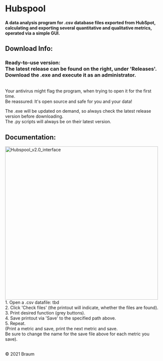 # Hubspool
#### A data analysis program for .csv database files exported from HubSpot, calculating and exporting several quantitative and qualitative metrics, operated via a simple GUI. 

## Download Info: <br>
<h3> Ready-to-use version: <br>
The latest release can be found on the right, under 'Releases'. <br>
Download the .exe and execute it as an administrator. </h3> <br>
Your antivirus might flag the program, when trying to open it for the first time. <br>
Be reassured: It's open source and safe for you and your data!

The .exe will be updated on demand, so always check the latest release version before downloading. <br>
The .py scripts will always be on their latest version.

## Documentation: <br>
<img width="496" alt="Hubspool_v2.0_interface" src="https://user-images.githubusercontent.com/86114549/122787954-23b6de80-d2b6-11eb-996d-21d86767fd15.png">
1. Open a .csv datafile: tbd <br>
2. Click 'Check files' (the printout will indicate, whether the files are found). <br>
3. Print desired function (grey buttons). <br>
4. Save printout via 'Save' to the specified path above. <br>
5. Repeat. <br>
   (Print a metric and save, print the next metric and save. <br>
    Be sure to change the name for the save file above for each metric you save).<br>

<br>

© 2021 Braum
